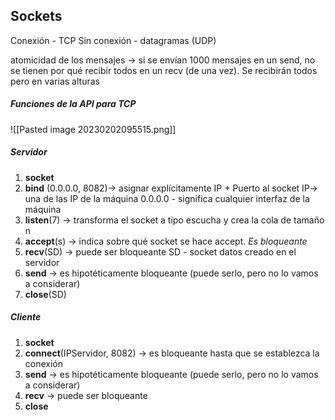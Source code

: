 ## Sockets
Conexión - TCP
Sin conexión - datagramas (UDP)


atomicidad de los mensajes -> si se envían 1000 mensajes en un send, no se tienen por qué recibir todos en un recv (de una vez). Se recibirán todos pero en varias alturas


##### Funciones de la API para TCP
![[Pasted image 20230202095515.png]]
##### Servidor
1. **socket**
2. **bind** (0.0.0.0, 8082)-> asignar explícitamente IP + Puerto al socket
			IP-> una de las IP de la máquina
			0.0.0.0 - significa cualquier interfaz de la máquina
3. **listen**(7) -> transforma el socket a tipo escucha y crea la cola de tamaño n
4. **accept**(s) -> indica sobre qué socket se hace accept. _Es bloqueante_
5. **recv**(SD) -> puede ser bloqueante              SD - socket datos creado en el servidor
6. **send** -> es hipotéticamente bloqueante (puede serlo, pero no lo vamos a considerar)
7. **close**(SD)


##### Cliente
1. **socket**
2. **connect**(IPServidor, 8082) -> es bloqueante hasta que se establezca la conexión
3. **send** -> es hipotéticamente bloqueante (puede serlo, pero no lo vamos a considerar)
4. **recv** -> puede ser bloqueante
5. **close** 

